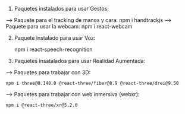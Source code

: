 1. Paquetes instalados para usar Gestos:

--> Paquete para el tracking de manos y cara:
        npm i handtrackjs
--> Paquete para usar la webcam:
        npm i react-webcam

2. Paquete instalado para usar Voz:

    npm i react-speech-recognition

3. Paquetes insatalados para usar Realidad Aumentada:

--> Paquetes para trabajar con 3D:

    npm i three@0.148.0 @react-three/fiber@8.9 @react-three/drei@9.50

--> Paquetes para trabajar con web inmersiva (webxr):

    npm i @react-three/xr@5.2.0

